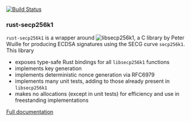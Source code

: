 [![Build Status](https://travis-ci.org/apoelstra/rust-secp256k1.png?branch=master)](https://travis-ci.org/apoelstra/rust-secp256k1)

### rust-secp256k1

`rust-secp256k1` is a wrapper around ![libsecp256k1](https://github.com/bitcoin/secp256k1),
a C library by Peter Wuille for producing ECDSA signatures using the SECG curve
`secp256k1`. This library
* exposes type-safe Rust bindings for all `libsecp256k1` functions
* implements key generation
* implements deterministic nonce generation via RFC6979
* implements many unit tests, adding to those already present in `libsecp256k1`
* makes no allocations (except in unit tests) for efficiency and use in freestanding implementations

[Full documentation](https://docs.rs/secp256k1/0.8.3/secp256k1/)


